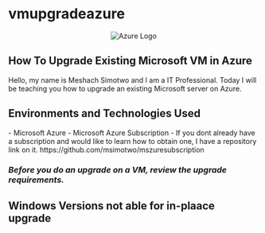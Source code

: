 # vmupgradeazure
<p align="center">
<img src="https://i.imgur.com/hbO1sQ3.png" alt="Azure Logo"/>
</p>

<h2>How To Upgrade Existing Microsoft VM in Azure</h2>

Hello, my name is Meshach Simotwo and I am a IT Professional. Today I will be teaching you how to upgrade an existing Microsoft server on Azure.<br>

<h2>Environments and Technologies Used</h2>
  - Microsoft Azure 
  - Microsoft Azure Subscription 
    - If you dont already have a subscription and would like to learn how to obtain one, I have a repository link on it.   https://github.com/msimotwo/mszuresubscription

*<h3>Before you do an upgrade on a VM, review the upgrade requirements.</h3>*

<h2>Windows Versions not able for in-plaace upgrade</h2>
 
